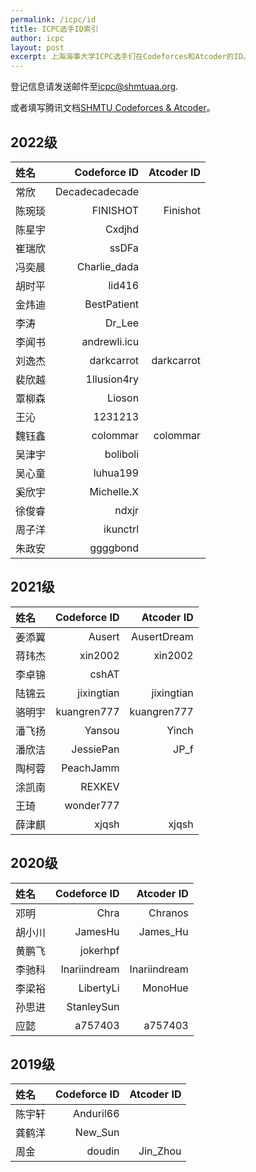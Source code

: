 ```yaml
---
permalink: /icpc/id
title: ICPC选手ID索引
author: icpc
layout: post
excerpt: 上海海事大学ICPC选手们在Codeforces和Atcoder的ID。
---
```


登记信息请发送邮件至[icpc@shmtuaa.org](mailto:icpc@shmtuaa.org).

或者填写腾讯文档[SHMTU Codeforces & Atcoder](https://docs.qq.com/sheet/DUlBLV295UHJ6Zkhq?tab=BB08J2)。

## 2022级

| 姓名  |   Codeforce ID | Atcoder ID |
|:----|---------------:|-----------:|
| 常欣  | Decadecadecade |            |
| 陈琬琰 |       FINISHOT |   Finishot |
| 陈星宇 |         Cxdjhd |            |
| 崔瑞欣 |          ssDFa |            |
| 冯奕晨 |   Charlie_dada |            |
| 胡时平 |         lid416 |            |
| 金炜迪 |    BestPatient |            |
| 李涛  |         Dr_Lee |            |
| 李闻书 |   andrewli.icu |            |
| 刘逸杰 |     darkcarrot | darkcarrot |
| 裴欣越 |    1llusion4ry |            |
| 覃柳森 |         Lioson |            |
| 王沁  |        1231213 |            |
| 魏钰鑫 |       colommar |   colommar |
| 吴津宇 |       boliboli |            |
| 吴心童 |       luhua199 |            |
| 奚欣宇 |     Michelle.X |            |
| 徐俊睿 |          ndxjr |            |
| 周子洋 |       ikunctrl |            |
| 朱政安 |       ggggbond |            |

## 2021级

| 姓名  | Codeforce ID |  Atcoder ID |
|:----|-------------:|------------:|
| 姜添翼 |       Ausert | AusertDream |
| 蒋玮杰 |      xin2002 |     xin2002 |
| 李卓锦 |        cshAT |             |
| 陆锦云 |   jixingtian |  jixingtian |
| 骆明宇 |  kuangren777 | kuangren777 |
| 潘飞扬 |       Yansou |       Yinch |
| 潘欣洁 |    JessiePan |        JP_f |
| 陶柯蓉 |    PeachJamm |             |
| 涂凯南 |       REXKEV |             |
| 王琦	 |    wonder777 |             |
| 薛津麒 |        xjqsh |       xjqsh |

## 2020级

| 姓名  | Codeforce ID |   Atcoder ID |
|:----|-------------:|-------------:|
| 邓明	 |         Chra |      Chranos |
| 胡小川 |      JamesHu |     James_Hu |
| 黄鹏飞 |     jokerhpf |              |
| 李驰科 | Inariindream | Inariindream |
| 李梁裕 |    LibertyLi |      MonoHue |
| 孙思进 |   StanleySun |              |
| 应懿	 |      a757403 |      a757403 |

## 2019级

| 姓名  | Codeforce ID | Atcoder ID |
|:----|-------------:|-----------:|
| 陈宇轩 |    Anduril66 |            |
| 龚鹤洋 |      New_Sun |            |
| 周金	 |       doudin |   Jin_Zhou |
